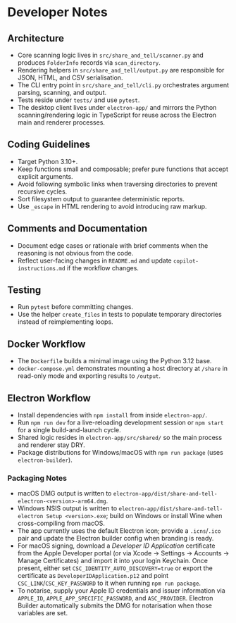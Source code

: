 # Developer Notes

## Architecture

- Core scanning logic lives in `src/share_and_tell/scanner.py` and produces `FolderInfo` records via `scan_directory`.
- Rendering helpers in `src/share_and_tell/output.py` are responsible for JSON, HTML, and CSV serialisation.
- The CLI entry point in `src/share_and_tell/cli.py` orchestrates argument parsing, scanning, and output.
- Tests reside under `tests/` and use `pytest`.
- The desktop client lives under `electron-app/` and mirrors the Python scanning/rendering logic in TypeScript for reuse across the Electron main and renderer processes.

## Coding Guidelines

- Target Python 3.10+.
- Keep functions small and composable; prefer pure functions that accept explicit arguments.
- Avoid following symbolic links when traversing directories to prevent recursive cycles.
- Sort filesystem output to guarantee deterministic reports.
- Use `_escape` in HTML rendering to avoid introducing raw markup.

## Comments and Documentation

- Document edge cases or rationale with brief comments when the reasoning is not obvious from the code.
- Reflect user-facing changes in `README.md` and update `copilot-instructions.md` if the workflow changes.

## Testing

- Run `pytest` before committing changes.
- Use the helper `create_files` in tests to populate temporary directories instead of reimplementing loops.

## Docker Workflow

- The `Dockerfile` builds a minimal image using the Python 3.12 base.
- `docker-compose.yml` demonstrates mounting a host directory at `/share` in read-only mode and exporting results to `/output`.

## Electron Workflow

- Install dependencies with `npm install` from inside `electron-app/`.
- Run `npm run dev` for a live-reloading development session or `npm start` for a single build-and-launch cycle.
- Shared logic resides in `electron-app/src/shared/` so the main process and renderer stay DRY.
- Package distributions for Windows/macOS with `npm run package` (uses `electron-builder`).

### Packaging Notes

- macOS DMG output is written to `electron-app/dist/share-and-tell-electron-<version>-arm64.dmg`.
- Windows NSIS output is written to `electron-app/dist/share-and-tell-electron Setup <version>.exe`; build on Windows or install Wine when cross-compiling from macOS.
- The app currently uses the default Electron icon; provide a `.icns`/`.ico` pair and update the Electron builder config when branding is ready.
- For macOS signing, download a *Developer ID Application* certificate from the Apple Developer portal (or via Xcode → Settings → Accounts → Manage Certificates) and import it into your login Keychain. Once present, either set `CSC_IDENTITY_AUTO_DISCOVERY=true` or export the certificate as `DeveloperIDApplication.p12` and point `CSC_LINK`/`CSC_KEY_PASSWORD` to it when running `npm run package`.
- To notarise, supply your Apple ID credentials and issuer information via `APPLE_ID`, `APPLE_APP_SPECIFIC_PASSWORD`, and `ASC_PROVIDER`. Electron Builder automatically submits the DMG for notarisation when those variables are set.
